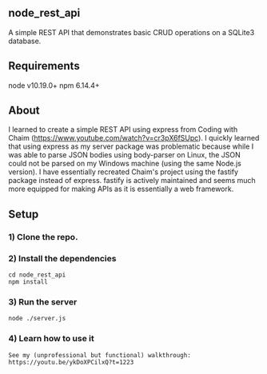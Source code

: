 ## node_rest_api
A simple REST API that demonstrates basic CRUD operations on a SQLite3 database.

## Requirements
node v10.19.0+
npm 6.14.4+

## About
I learned to create a simple REST API using express from Coding with Chaim (https://www.youtube.com/watch?v=cr3pX6fSUpc).
I quickly learned that using express as my server package was problematic because while I was able to parse JSON bodies
using body-parser on Linux, the JSON could not be parsed on my Windows machine (using the same Node.js version). I have
essentially recreated Chaim's project using the fastify package instead of express. fastify is actively maintained and
seems much more equipped for making APIs as it is essentially a web framework.

## Setup

### 1) Clone the repo.

### 2) Install the dependencies
    cd node_rest_api
    npm install

### 3) Run the server
    node ./server.js

### 4) Learn how to use it
    See my (unprofessional but functional) walkthrough: https://youtu.be/ykDoXPCilxQ?t=1223
